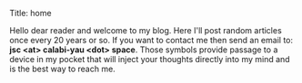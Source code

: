 Title: home

Hello dear reader and welcome to my blog. Here I'll post random articles once every 20 years or so. If you want to contact me then send an email to: <b>jsc &lt;at&gt; calabi-yau &lt;dot&gt; space</b>. Those symbols provide passage to a device in my pocket that will inject your thoughts directly into my mind and is the best way to reach me.
